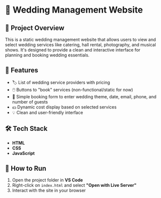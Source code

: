 # 💒 Wedding Management Website

## 📌 Project Overview  
This is a static wedding management website that allows users to view and select wedding services like catering, hall rental, photography, and musical shows. It's designed to provide a clean and interactive interface for planning and booking wedding essentials.

## 🎯 Features  
- 🏷️ List of wedding service providers with pricing  
- 🖱️ Buttons to "book" services (non-functional/static for now)  
- 📝 Simple booking form to enter wedding theme, date, email, phone, and number of guests  
- 💵 Dynamic cost display based on selected services  
- 💡 Clean and user-friendly interface

## 🛠️ Tech Stack  
- **HTML**  
- **CSS**  
- **JavaScript**  


## 🧪 How to Run  
1. Open the project folder in **VS Code**  
2. Right-click on `index.html` and select **"Open with Live Server"**  
3. Interact with the site in your browser

